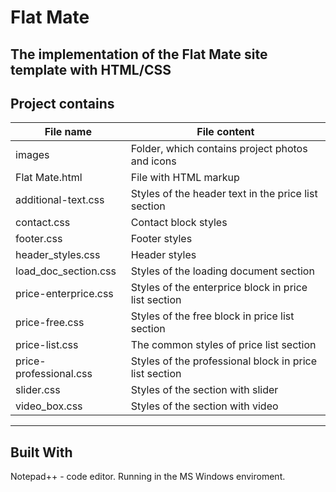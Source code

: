 Flat Mate
=======================
The implementation of the Flat Mate site template with HTML/CSS
---------------------------------------------------------------
Project contains
---------------------------------------------------------------
File name              |     File content
-----------------------|-------------------------------------------------
images                 |Folder, which contains project photos and icons
Flat Mate.html         |File with HTML markup
additional-text.css    |Styles of the header text in the price list section
contact.css            |Contact block styles
footer.css             |Footer styles
header_styles.css      |Header styles
load_doc_section.css   |Styles of the loading document section
price-enterprice.css   |Styles of the enterprice block in price list section
price-free.css         |Styles of the free block in price list section
price-list.css         |The common styles of price list section
price-professional.css |Styles of the professional block in price list section
slider.css             |Styles of the section with slider
video_box.css          |Styles of the section with video

------------------------------------------------------------------
Built With
------------------------------------------------------------------
Notepad++ - code editor. Running in the MS Windows enviroment.
